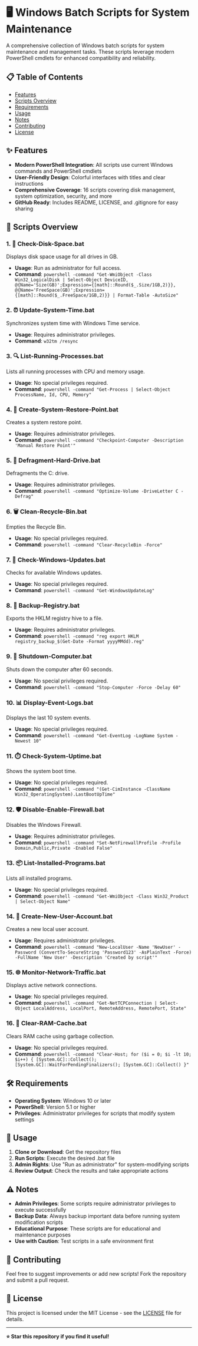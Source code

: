 # 🖥️ Windows Batch Scripts for System Maintenance

A comprehensive collection of Windows batch scripts for system maintenance and management tasks. These scripts leverage modern PowerShell cmdlets for enhanced compatibility and reliability.

## 📋 Table of Contents

- [Features](#features)
- [Scripts Overview](#scripts-overview)
- [Requirements](#requirements)
- [Usage](#usage)
- [Notes](#notes)
- [Contributing](#contributing)
- [License](#license)

## ✨ Features

- **Modern PowerShell Integration**: All scripts use current Windows commands and PowerShell cmdlets
- **User-Friendly Design**: Colorful interfaces with titles and clear instructions
- **Comprehensive Coverage**: 16 scripts covering disk management, system optimization, security, and more
- **GitHub Ready**: Includes README, LICENSE, and .gitignore for easy sharing

## 🚀 Scripts Overview

### 1. 💾 Check-Disk-Space.bat
Displays disk space usage for all drives in GB.
- **Usage**: Run as administrator for full access.
- **Command**: `powershell -command "Get-WmiObject -Class Win32_LogicalDisk | Select-Object DeviceID, @{Name='Size(GB)';Expression={[math]::Round($_.Size/1GB,2)}}, @{Name='FreeSpace(GB)';Expression={[math]::Round($_.FreeSpace/1GB,2)}} | Format-Table -AutoSize"`

### 2. ⏰ Update-System-Time.bat
Synchronizes system time with Windows Time service.
- **Usage**: Requires administrator privileges.
- **Command**: `w32tm /resync`

### 3. 🔍 List-Running-Processes.bat
Lists all running processes with CPU and memory usage.
- **Usage**: No special privileges required.
- **Command**: `powershell -command "Get-Process | Select-Object ProcessName, Id, CPU, Memory"`

### 4. 🔄 Create-System-Restore-Point.bat
Creates a system restore point.
- **Usage**: Requires administrator privileges.
- **Command**: `powershell -command "Checkpoint-Computer -Description 'Manual Restore Point'"`

### 5. 🧹 Defragment-Hard-Drive.bat
Defragments the C: drive.
- **Usage**: Requires administrator privileges.
- **Command**: `powershell -command "Optimize-Volume -DriveLetter C -Defrag"`

### 6. 🗑️ Clean-Recycle-Bin.bat
Empties the Recycle Bin.
- **Usage**: No special privileges required.
- **Command**: `powershell -command "Clear-RecycleBin -Force"`

### 7. 🔄 Check-Windows-Updates.bat
Checks for available Windows updates.
- **Usage**: No special privileges required.
- **Command**: `powershell -command "Get-WindowsUpdateLog"`

### 8. 💾 Backup-Registry.bat
Exports the HKLM registry hive to a file.
- **Usage**: Requires administrator privileges.
- **Command**: `powershell -command "reg export HKLM registry_backup_$(Get-Date -Format yyyyMMdd).reg"`

### 9. 🔌 Shutdown-Computer.bat
Shuts down the computer after 60 seconds.
- **Usage**: No special privileges required.
- **Command**: `powershell -command "Stop-Computer -Force -Delay 60"`

### 10. 📊 Display-Event-Logs.bat
Displays the last 10 system events.
- **Usage**: No special privileges required.
- **Command**: `powershell -command "Get-EventLog -LogName System -Newest 10"`

### 11. ⏱️ Check-System-Uptime.bat
Shows the system boot time.
- **Usage**: No special privileges required.
- **Command**: `powershell -command "(Get-CimInstance -ClassName Win32_OperatingSystem).LastBootUpTime"`

### 12. 🛡️ Disable-Enable-Firewall.bat
Disables the Windows Firewall.
- **Usage**: Requires administrator privileges.
- **Command**: `powershell -command "Set-NetFirewallProfile -Profile Domain,Public,Private -Enabled False"`

### 13. 📦 List-Installed-Programs.bat
Lists all installed programs.
- **Usage**: No special privileges required.
- **Command**: `powershell -command "Get-WmiObject -Class Win32_Product | Select-Object Name"`

### 14. 👤 Create-New-User-Account.bat
Creates a new local user account.
- **Usage**: Requires administrator privileges.
- **Command**: `powershell -command "New-LocalUser -Name 'NewUser' -Password (ConvertTo-SecureString 'Password123' -AsPlainText -Force) -FullName 'New User' -Description 'Created by script'"`

### 15. 🌐 Monitor-Network-Traffic.bat
Displays active network connections.
- **Usage**: No special privileges required.
- **Command**: `powershell -command "Get-NetTCPConnection | Select-Object LocalAddress, LocalPort, RemoteAddress, RemotePort, State"`

### 16. 🧠 Clear-RAM-Cache.bat
Clears RAM cache using garbage collection.
- **Usage**: No special privileges required.
- **Command**: `powershell -command "Clear-Host; for ($i = 0; $i -lt 10; $i++) { [System.GC]::Collect(); [System.GC]::WaitForPendingFinalizers(); [System.GC]::Collect() }"`

## 🛠️ Requirements

- **Operating System**: Windows 10 or later
- **PowerShell**: Version 5.1 or higher
- **Privileges**: Administrator privileges for scripts that modify system settings

## 📖 Usage

1. **Clone or Download**: Get the repository files
2. **Run Scripts**: Execute the desired .bat file
3. **Admin Rights**: Use "Run as administrator" for system-modifying scripts
4. **Review Output**: Check the results and take appropriate actions

## ⚠️ Notes

- **Admin Privileges**: Some scripts require administrator privileges to execute successfully
- **Backup Data**: Always backup important data before running system modification scripts
- **Educational Purpose**: These scripts are for educational and maintenance purposes
- **Use with Caution**: Test scripts in a safe environment first

## 🤝 Contributing

Feel free to suggest improvements or add new scripts! Fork the repository and submit a pull request.

## 📄 License

This project is licensed under the MIT License - see the [LICENSE](LICENSE) file for details.

---

**⭐ Star this repository if you find it useful!**
